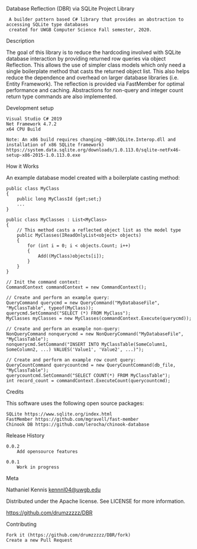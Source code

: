 Database Reflection (DBR) via SQLite Project Library 

     A builder pattern based C# library that provides an abstraction to accessing SQLite type databases
     created for UWGB Computer Science Fall semester, 2020.

Description

The goal of this library is to reduce the hardcoding involved with SQLite database interaction
by providing returned row queries via object Reflection. This allows the use of simpler 
class models which only need a single boilerplate method that casts the returned object list.
This also helps reduce the dependence and overhead on larger database libraries (i.e. Entity Framework).
The reflection is provided via FastMember for optimal performance and caching. Abstractions for 
non-query and integer count return type commands are also implemented. 

Development setup

    Visual Studio C# 2019 
    Net Framework 4.7.2 
    x64 CPU Build 
    
    Note: An x86 build requires changing ~DBR\SQLite.Interop.dll and installation of x86 SQLite framework) 
    https://system.data.sqlite.org/downloads/1.0.113.0/sqlite-netFx46-setup-x86-2015-1.0.113.0.exe


How it Works

An example database model created with a boilerplate casting method:

    public class MyClass
    {
        public long MyClassId {get;set;}
        ...
    }

    public class MyClasses : List<MyClass>    
    {
        // This method casts a reflected object list as the model type
        public MyClasses(IReadOnlyList<object> objects)
        {
            for (int i = 0; i < objects.Count; i++)
            {
                Add((MyClass)objects[i]);
            }
        }
    }

    // Init the command context:
    CommandContext commandContext = new CommandContext();

    // Create and perform an example query:
    QueryCommand querycmd = new QueryCommand("MyDatabaseFile", "MyClassTable", typeof(MyClass));
    querycmd.SetCommand("SELECT (*) FROM MyClass");
    MyClasses myClasses = new MyClasses(commandContext.Execute(querycmd));

    // Create and perform an example non-query:
    NonQueryCommand nonquerycmd = new NonQueryCommand("MyDatabaseFile", "MyClassTable");
    nonquerycmd.SetCommand("INSERT INTO MyClassTable(SomeColumn1, SomeColumn2, ...) VALUES('Value1', 'Value2', ...)");

    // Create and perform an example row count query:
    QueryCountCommand querycountcmd = new QueryCountCommand(db_file, "MyClassTable");
    querycountcmd.SetCommand("SELECT COUNT(*) FROM MyClassTable");
    int record_count = commandContext.ExecuteCount(querycountcmd);


Credits

This software uses the following open source packages:

    SQLite https://www.sqlite.org/index.html 
    FastMember https://github.com/mgravell/fast-member
    Chinook DB https://github.com/lerocha/chinook-database


Release History

    0.0.2
        Add opensource features

    0.0.1
        Work in progress

Meta

Nathaniel Kennis kennnl04@uwgb.edu

Distributed under the Apache license. See LICENSE for more information.

https://github.com/drumzzzzz/DBR


Contributing

    Fork it (https://github.com/drumzzzzz/DBR/fork)
    Create a new Pull Request


